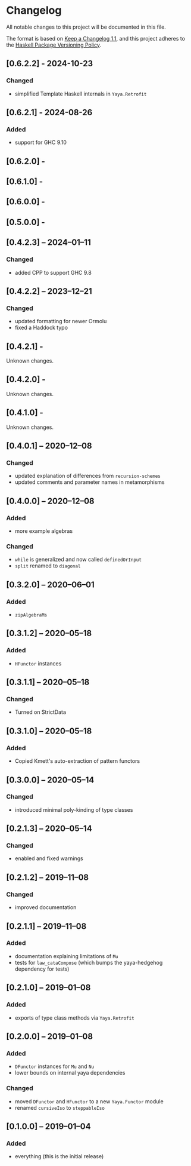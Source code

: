 # Changelog

All notable changes to this project will be documented in this file.

The format is based on [Keep a Changelog 1.1](https://keepachangelog.com/en/1.1.0/),
and this project adheres to the [Haskell Package Versioning Policy](https://pvp.haskell.org/).

## [0.6.2.2] - 2024-10-23

### Changed

- simplified Template Haskell internals in `Yaya.Retrofit`

## [0.6.2.1] - 2024-08-26

### Added

- support for GHC 9.10

## [0.6.2.0] -

## [0.6.1.0] -

## [0.6.0.0] -

## [0.5.0.0] -

## [0.4.2.3] – 2024–01–11

### Changed

- added CPP to support GHC 9.8

## [0.4.2.2] – 2023–12–21

### Changed

- updated formatting for newer Ormolu
- fixed a Haddock typo

## [0.4.2.1] -

Unknown changes.

## [0.4.2.0] -

Unknown changes.

## [0.4.1.0] -

Unknown changes.

## [0.4.0.1] – 2020–12–08

### Changed

- updated explanation of differences from `recursion-schemes`
- updated comments and parameter names in metamorphisms

## [0.4.0.0] – 2020–12–08

### Added

- more example algebras

### Changed

- `while` is generalized and now called `definedOrInput`
- `split` renamed to `diagonal`

## [0.3.2.0] – 2020–06–01

### Added

- `zipAlgebraMs`

## [0.3.1.2] – 2020–05–18

### Added

- `HFunctor` instances

## [0.3.1.1] – 2020–05–18

### Changed

- Turned on StrictData

## [0.3.1.0] – 2020–05–18

### Added

- Copied Kmett's auto-extraction of pattern functors

## [0.3.0.0] – 2020–05–14

### Changed

- introduced minimal poly-kinding of type classes

## [0.2.1.3] – 2020–05–14

### Changed

- enabled and fixed warnings

## [0.2.1.2] – 2019–11–08

### Changed

- improved documentation

## [0.2.1.1] – 2019–11–08

### Added

- documentation explaining limitations of `Mu`
- tests for `law_cataCompose` (which bumps the yaya-hedgehog dependency for tests)

## [0.2.1.0] – 2019–01–08

### Added

- exports of type class methods via `Yaya.Retrofit`

## [0.2.0.0] – 2019–01–08

### Added

- `DFunctor` instances for `Mu` and `Nu`
- lower bounds on internal yaya dependencies

### Changed

- moved `DFunctor` and `HFunctor` to a new `Yaya.Functor` module
- renamed `cursiveIso` to `steppableIso`

## [0.1.0.0] – 2019–01–04

### Added

- everything (this is the initial release)
